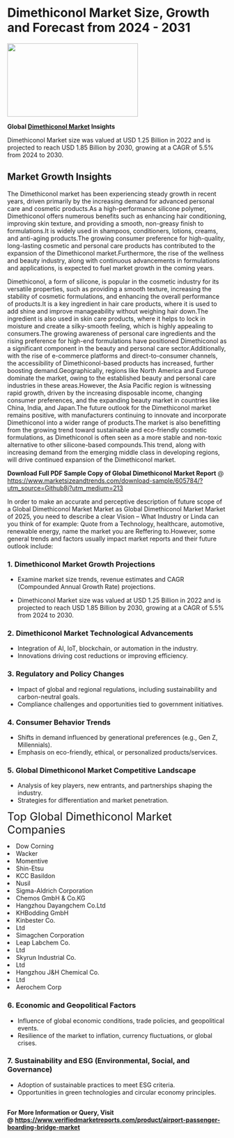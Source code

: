 <H1>Dimethiconol Market Size, Growth and Forecast from 2024 - 2031</H1><img class="aligncenter size-medium wp-image-584254" src="https://thirdeyenews.in/wp-content/uploads/2024/09/Global-Market-Research-300x168.jpeg" alt="" width="300" height="168" /><p><strong>Global&nbsp;<a href="https://www.marketsizeandtrends.com/download-sample/605784/?utm_source=Github8j?utm_medium=213">Dimethiconol Market</a> Insights</strong></p><p>Dimethiconol Market size was valued at USD 1.25 Billion in 2022 and is projected to reach USD 1.85 Billion by 2030, growing at a CAGR of 5.5% from 2024 to 2030.</p><p><h2>Market Growth Insights</h2> <p>The Dimethiconol market has been experiencing steady growth in recent years, driven primarily by the increasing demand for advanced personal care and cosmetic products.As a high-performance silicone polymer, Dimethiconol offers numerous benefits such as enhancing hair conditioning, improving skin texture, and providing a smooth, non-greasy finish to formulations.It is widely used in shampoos, conditioners, lotions, creams, and anti-aging products.The growing consumer preference for high-quality, long-lasting cosmetic and personal care products has contributed to the expansion of the Dimethiconol market.Furthermore, the rise of the wellness and beauty industry, along with continuous advancements in formulations and applications, is expected to fuel market growth in the coming years.</p> <p>Dimethiconol, a form of silicone, is popular in the cosmetic industry for its versatile properties, such as providing a smooth texture, increasing the stability of cosmetic formulations, and enhancing the overall performance of products.It is a key ingredient in hair care products, where it is used to add shine and improve manageability without weighing hair down.The ingredient is also used in skin care products, where it helps to lock in moisture and create a silky-smooth feeling, which is highly appealing to consumers.The growing awareness of personal care ingredients and the rising preference for high-end formulations have positioned Dimethiconol as a significant component in the beauty and personal care sector.Additionally, with the rise of e-commerce platforms and direct-to-consumer channels, the accessibility of Dimethiconol-based products has increased, further boosting demand.Geographically, regions like North America and Europe dominate the market, owing to the established beauty and personal care industries in these areas.However, the Asia Pacific region is witnessing rapid growth, driven by the increasing disposable income, changing consumer preferences, and the expanding beauty market in countries like China, India, and Japan.The future outlook for the Dimethiconol market remains positive, with manufacturers continuing to innovate and incorporate Dimethiconol into a wider range of products.The market is also benefitting from the growing trend toward sustainable and eco-friendly cosmetic formulations, as Dimethiconol is often seen as a more stable and non-toxic alternative to other silicone-based compounds.This trend, along with increasing demand from the emerging middle class in developing regions, will drive continued expansion of the Dimethiconol market.</p><p><span class=""><strong>Download Full PDF Sample Copy of Global Dimethiconol Market Report</strong> @ <a href="https://www.marketsizeandtrends.com/download-sample/605784/?utm_source=Github8j?utm_medium=213" target="_blank">https://www.marketsizeandtrends.com/download-sample/605784/?utm_source=Github8j?utm_medium=213</a></span></p><p>In order to make an accurate and perceptive description of future scope of a Global&nbsp;Dimethiconol Market Market as Global&nbsp;Dimethiconol Market Market of 2025, you need to describe a clear Vision &ndash; What Industry or Linda can you think of for example: Quote from a Technology, healthcare, automotive, renewable energy, name the market you are Reffering to.However, some general trends and factors usually impact market reports and their future outlook include:</p><h3>1.&nbsp;<strong>Dimethiconol Market Growth Projections</strong></h3><ul><li>Examine market size trends, revenue estimates and CAGR (Compounded Annual Growth Rate) projections.</li><li><p>Dimethiconol Market size was valued at USD 1.25 Billion in 2022 and is projected to reach USD 1.85 Billion by 2030, growing at a CAGR of 5.5% from 2024 to 2030.</p></li></ul><h3>2.&nbsp;<strong>Dimethiconol Market Technological Advancements</strong></h3><ul><li>Integration of AI, IoT, blockchain, or automation in the industry.</li><li>Innovations driving cost reductions or improving efficiency.</li></ul><h3>3.&nbsp;<strong>Regulatory and Policy Changes</strong></h3><ul><li>Impact of global and regional regulations, including sustainability and carbon-neutral goals.</li><li>Compliance challenges and opportunities tied to government initiatives.</li></ul><h3>4.&nbsp;<strong>Consumer Behavior Trends</strong></h3><ul><li>Shifts in demand influenced by generational preferences (e.g., Gen Z, Millennials).</li><li>Emphasis on eco-friendly, ethical, or personalized products/services.</li></ul><h3>5.&nbsp;<strong>Global Dimethiconol Market Competitive Landscape</strong></h3><ul><li>Analysis of key players, new entrants, and partnerships shaping the industry.</li><li>Strategies for differentiation and market penetration.</li></ul><p data-pm-slice="1 1 []"><span style="color: inherit; font-family: inherit; font-size: 25px;">Top Global Dimethiconol Market Companies</span></p><div class="" data-test-id=""><p><li>Dow Corning</li><li> Wacker</li><li> Momentive</li><li> Shin-Etsu</li><li> KCC Basildon</li><li> Nusil</li><li> Sigma-Aldrich Corporation</li><li> Chemos GmbH & Co.KG</li><li> Hangzhou Dayangchem Co.Ltd</li><li> KHBodding GmbH</li><li> Kinbester Co.</li><li> Ltd</li><li> Simagchen Corporation</li><li> Leap Labchem Co.</li><li> Ltd</li><li> Skyrun Industrial Co.</li><li> Ltd</li><li> Hangzhou J&H Chemical Co.</li><li> Ltd</li><li> Aerochem Corp</li></p></div><h3>6.&nbsp;<strong>Economic and Geopolitical Factors</strong></h3><ul><li>Influence of global economic conditions, trade policies, and geopolitical events.</li><li>Resilience of the market to inflation, currency fluctuations, or global crises.</li></ul><h3>7.&nbsp;<strong>Sustainability and ESG (Environmental, Social, and Governance)</strong></h3><ul><li>Adoption of sustainable practices to meet ESG criteria.</li><li>Opportunities in green technologies and circular economy principles.</li></ul><h2><strong style="font-size: 14px;">For More Information or Query, Visit @&nbsp;</strong><a style="background-color: #ffffff; font-size: 14px;" href="https://www.marketsizeandtrends.com/report/dimethiconol-market/" target="_blank">https://www.verifiedmarketreports.com/product/airport-passenger-boarding-bridge-market</a></h2>